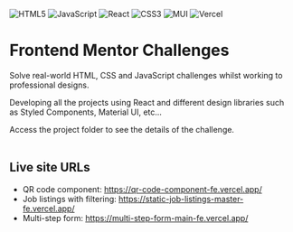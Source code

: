 

![HTML5](https://img.shields.io/badge/html5-%23E34F26.svg?style=for-the-badge&logo=html5&logoColor=white)
![JavaScript](https://img.shields.io/badge/javascript-%23323330.svg?style=for-the-badge&logo=javascript&logoColor=%23F7DF1E)
![React](https://img.shields.io/badge/react-%2320232a.svg?style=for-the-badge&logo=react&logoColor=%2361DAFB)
![CSS3](https://img.shields.io/badge/css3-%231572B6.svg?style=for-the-badge&logo=css3&logoColor=white)
![MUI](https://img.shields.io/badge/MUI-%230081CB.svg?style=for-the-badge&logo=mui&logoColor=white)
![Vercel](https://img.shields.io/badge/vercel-%23000000.svg?style=for-the-badge&logo=vercel&logoColor=white)


# Frontend Mentor Challenges

Solve real-world HTML, CSS and JavaScript challenges whilst working to professional designs.

Developing all the projects using React and different design libraries such as Styled Components, Material UI, etc...

Access the project folder to see the details of the challenge.
<br />
<br />

## Live site URLs

- QR code component: https://qr-code-component-fe.vercel.app/
- Job listings with filtering: https://static-job-listings-master-fe.vercel.app/
- Multi-step form: https://multi-step-form-main-fe.vercel.app/
